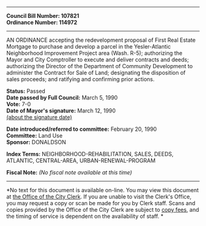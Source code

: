 * * * * *  
  
**Council Bill Number: [](#h0)[](#h2)107821**   
**Ordinance Number: 114972**  
  
* * * * *  
  
AN ORDINANCE accepting the redevelopment proposal of First Real Estate Mortgage to purchase and develop a parcel in the Yesler-Atlantic Neighborhood Improvement Project area (Wash. R-5); authorizing the Mayor and City Comptroller to execute and deliver contracts and deeds; authorizing the Director of the Department of Community Development to administer the Contract for Sale of Land; designating the disposition of sales proceeds; and ratifying and confirming prior actions.  
  
**Status:** Passed   
**Date passed by Full Council:** March 5, 1990   
**Vote:** 7-0   
**Date of Mayor's signature:** March 12, 1990   
[(about the signature date)](/~public/approvaldate.htm)   
  
  
**Date introduced/referred to committee:** February 20, 1990   
**Committee:** Land Use   
**Sponsor:** DONALDSON   
  
**Index Terms:** NEIGHBORHOOD-REHABILITATION, SALES, DEEDS, ATLANTIC, CENTRAL-AREA, URBAN-RENEWAL-PROGRAM  
  
**Fiscal Note:** *(No fiscal note available at this time)*  
  
* * * * *  
  
*No text for this document is available on-line. You may view this document at [the Office of the City Clerk](http://www.seattle.gov/leg/clerk/contactUs.htm). If you are unable to visit the Clerk's Office, you may request a copy or scan be made for you by Clerk staff. Scans and copies provided by the Office of the City Clerk are subject to [copy fees](http://clerk.seattle.gov/~public/clerkfees.htm), and the timing of service is dependent on the availability of staff. *  
  
  
